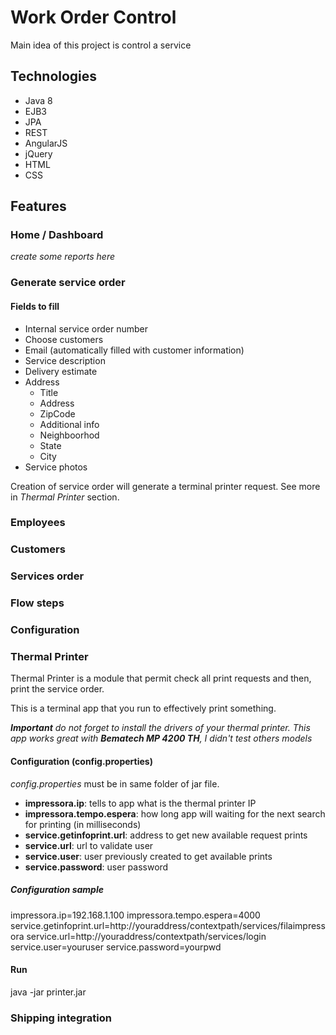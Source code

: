 # Work Order Control

Main idea of this project is control a service

## Technologies

- Java 8
- EJB3
- JPA
- REST
- AngularJS
- jQuery
- HTML
- CSS

## Features

### Home / Dashboard
*create some reports here*

### Generate service order
#### Fields to fill
- Internal service order number
- Choose customers
- Email (automatically filled with customer information)
- Service description
- Delivery estimate
- Address
    - Title
    - Address
    - ZipCode
    - Additional info
    - Neighboorhod
    - State
    - City
- Service photos

Creation of service order will generate a terminal printer request. See more in *Thermal Printer* section.

### Employees
### Customers
### Services order
### Flow steps
### Configuration
### Thermal Printer
Thermal Printer is a module that permit check all print requests and then, print the service order.

This is a terminal app that you run to effectively print something.

***Important** do not forget to install the drivers of your thermal printer. This app works great with **Bematech MP 4200 TH**, I didn't test others models*

#### Configuration (config.properties)
*config.properties* must be in same folder of jar file.
- **impressora.ip**: tells to app what is the thermal printer IP
- **impressora.tempo.espera**: how long app will waiting for the next search for printing (in milliseconds)
- **service.getinfoprint.url**: address to get new available request prints
- **service.url**: url to validate user
- **service.user**: user previously created to get available prints
- **service.password**: user password

##### Configuration sample
impressora.ip=192.168.1.100
impressora.tempo.espera=4000
service.getinfoprint.url=http://youraddress/contextpath/services/filaimpressora
service.url=http://youraddress/contextpath/services/login
service.user=youruser
service.password=yourpwd

#### Run
java -jar printer.jar

### Shipping integration